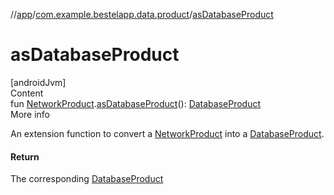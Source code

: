 //[app](../index.md)/[com.example.bestelapp.data.product](index.md)/[asDatabaseProduct](as-database-product.md)



# asDatabaseProduct  
[androidJvm]  
Content  
fun [NetworkProduct](-network-product/index.md).[asDatabaseProduct](as-database-product.md)(): [DatabaseProduct](-database-product/index.md)  
More info  


An extension function to convert a [NetworkProduct](-network-product/index.md) into a [DatabaseProduct](-database-product/index.md).



#### Return  


The corresponding [DatabaseProduct](-database-product/index.md)

  



